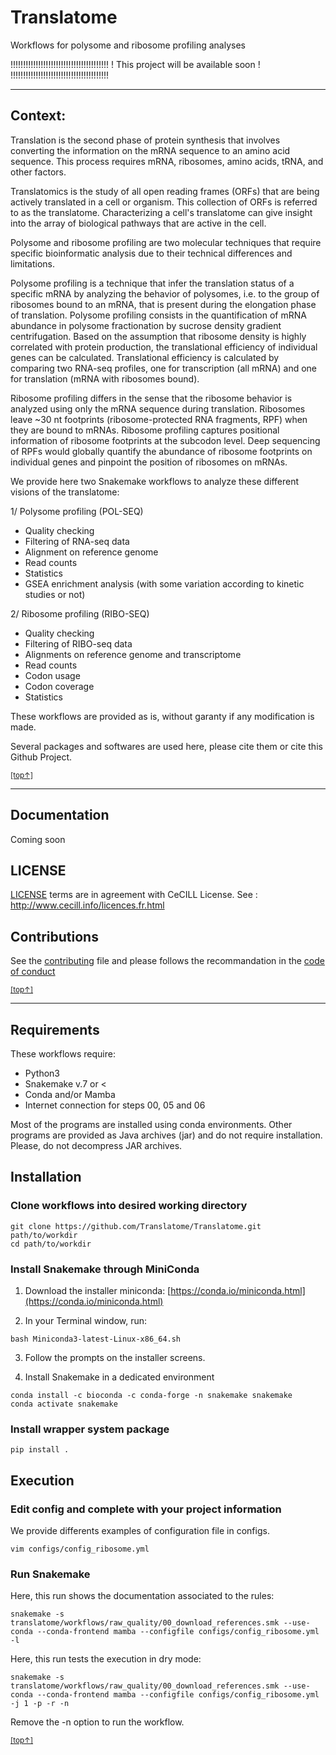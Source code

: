 # Translatome
Workflows for polysome and ribosome profiling analyses

!!!!!!!!!!!!!!!!!!!!!!!!!!!!!!!!!!!!!!!
! This project will be available soon !
!!!!!!!!!!!!!!!!!!!!!!!!!!!!!!!!!!!!!!!

----------------------------------------------------
## Context:
Translation is the second phase of protein synthesis that involves converting the information on the mRNA sequence to an amino acid sequence. 
This process requires mRNA, ribosomes, amino acids, tRNA, and other factors.

Translatomics is the study of all open reading frames (ORFs) that are being actively translated in a cell or organism. 
This collection of ORFs is referred to as the translatome. 
Characterizing a cell's translatome can give insight into the array of biological pathways that are active in the cell.

Polysome and ribosome profiling are two molecular techniques that require specific bioinformatic analysis due to their technical differences and limitations.

Polysome profiling is a technique that infer the translation status of a specific mRNA by analyzing the behavior of polysomes, i.e. to the group of ribosomes bound to an mRNA, that is present during the elongation phase of translation.
Polysome profiling consists in the quantification of mRNA abundance in polysome fractionation by sucrose density gradient centrifugation. 
Based on the assumption that ribosome density is highly correlated with protein production, the translational efficiency of individual genes can be calculated.
Translational efficiency is calculated by comparing two RNA-seq profiles, one for transcription (all mRNA) and one for translation (mRNA with ribosomes bound). 

Ribosome profiling differs in the sense that the ribosome behavior is analyzed using only the mRNA sequence during translation.
Ribosomes leave ~30 nt footprints (ribosome-protected RNA fragments, RPF) when they are bound to mRNAs.
Ribosome profiling captures positional information of ribosome footprints at the subcodon level.
Deep sequencing of RPFs would globally quantify the abundance of ribosome footprints on individual genes and pinpoint the position of ribosomes on mRNAs.

We provide here two Snakemake workflows to analyze these different visions of the translatome:

1/ Polysome profiling (POL-SEQ)
- Quality checking
- Filtering of RNA-seq data
- Alignment on reference genome
- Read counts
- Statistics
- GSEA enrichment analysis
(with some variation according to kinetic studies or not)

2/ Ribosome profiling (RIBO-SEQ)
- Quality checking
- Filtering of RIBO-seq data
- Alignments on reference genome and transcriptome
- Read counts
- Codon usage
- Codon coverage
- Statistics

These workflows are provided as is, without garanty if any modification is made.

Several packages and softwares are used here, please cite them or cite this Github Project.

[<small>[top↑]</small>](#)

------------------------------------------------------
## Documentation
Coming soon

## LICENSE
[LICENSE](https://github.com/Translatome/Translatome/blob/master/LICENSE.md) terms are in agreement with CeCILL License.
See : http://www.cecill.info/licences.fr.html

## Contributions
See the [contributing](https://github.com/Translatome/Translatome/blob/master/CONTRIBUTING.md) file and please follows the recommandation in the [code of conduct](https://github.com/Translatome/Translatome/blob/master/CODE_OF_CONDUCT.md)

[<small>[top↑]</small>](#)

-------------------------------------------------------
## Requirements

These workflows require:
- Python3
- Snakemake v.7 or <
- Conda and/or Mamba
- Internet connection for steps 00, 05 and 06

Most of the programs are installed using conda environments.
Other programs are provided as Java archives (jar) and do not require installation.
Please, do not decompress JAR archives.

## Installation

### Clone workflows into desired working directory
```shell
git clone https://github.com/Translatome/Translatome.git path/to/workdir
cd path/to/workdir
```

### Install Snakemake through MiniConda

1. Download the installer miniconda: [https://conda.io/miniconda.html](https://conda.io/miniconda.html)

2. In your Terminal window, run:
```shell
bash Miniconda3-latest-Linux-x86_64.sh
```
3. Follow the prompts on the installer screens.

4. Install Snakemake in a dedicated environment
```shell
conda install -c bioconda -c conda-forge -n snakemake snakemake
conda activate snakemake
```

### Install wrapper system package
```shell
pip install .
```

## Execution

### Edit config and complete with your project information
We provide differents examples of configuration file in configs.
```shell
vim configs/config_ribosome.yml
```

### Run Snakemake
Here, this run shows the documentation associated to the rules:
```shell
snakemake -s translatome/workflows/raw_quality/00_download_references.smk --use-conda --conda-frontend mamba --configfile configs/config_ribosome.yml -l
```

Here, this run tests the execution in dry mode:
```shell
snakemake -s translatome/workflows/raw_quality/00_download_references.smk --use-conda --conda-frontend mamba --configfile configs/config_ribosome.yml -j 1 -p -r -n
```
Remove the -n option to run the workflow.

[<small>[top↑]</small>](#)
